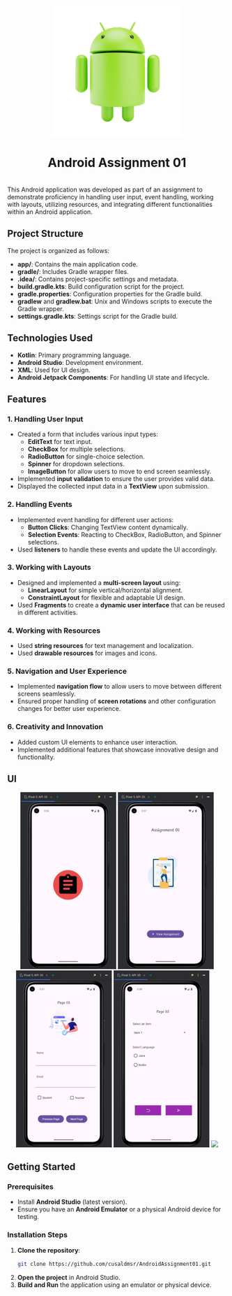 <div align="center">

 
<img src="Github Assets/android.png" width = "300">
</div>
<div align="center">
  
 # Android Assignment 01
</div>
<br>
This Android application was developed as part of an assignment to demonstrate proficiency in handling user input, event handling, working with layouts, utilizing resources, and integrating different functionalities within an Android application.

## Project Structure

The project is organized as follows:

- **app/**: Contains the main application code.
- **gradle/**: Includes Gradle wrapper files.
- **.idea/**: Contains project-specific settings and metadata.
- **build.gradle.kts**: Build configuration script for the project.
- **gradle.properties**: Configuration properties for the Gradle build.
- **gradlew** and **gradlew.bat**: Unix and Windows scripts to execute the Gradle wrapper.
- **settings.gradle.kts**: Settings script for the Gradle build.

## Technologies Used
- **Kotlin**: Primary programming language.
- **Android Studio**: Development environment.
- **XML**: Used for UI design.
- **Android Jetpack Components**: For handling UI state and lifecycle.
  
## Features

### 1. **Handling User Input**
- Created a form that includes various input types:
  - **EditText** for text input.
  - **CheckBox** for multiple selections.
  - **RadioButton** for single-choice selection.
  - **Spinner** for dropdown selections.
  - **ImageButton** for allow users to move to end screen seamlessly.
- Implemented **input validation** to ensure the user provides valid data.
- Displayed the collected input data in a **TextView** upon submission.

### 2. **Handling Events**
- Implemented event handling for different user actions:
  - **Button Clicks**: Changing TextView content dynamically.
  - **Selection Events**: Reacting to CheckBox, RadioButton, and Spinner selections.
- Used **listeners** to handle these events and update the UI accordingly.

### 3. **Working with Layouts**
- Designed and implemented a **multi-screen layout** using:
  - **LinearLayout** for simple vertical/horizontal alignment.
  - **ConstraintLayout** for flexible and adaptable UI design.
- Used **Fragments** to create a **dynamic user interface** that can be reused in different activities.

### 4. **Working with Resources**
- Used **string resources** for text management and localization.
- Used **drawable resources** for images and icons.

### 5. **Navigation and User Experience**
- Implemented **navigation flow** to allow users to move between different screens seamlessly.
- Ensured proper handling of **screen rotations** and other configuration changes for better user experience.

### 6. **Creativity and Innovation**
- Added custom UI elements to enhance user interaction.
- Implemented additional features that showcase innovative design and functionality.

## UI 

<div align="center">
<img src="Github Assets/StartUI.jpg" width = "220">
<img src="Github Assets/SplashUI.jpg" width = "220">
<img src="Github Assets/1stPage.jpg" width = "220">
<img src="Github Assets/2ndPage.jpg" width = "220">
 <img src="https://github.com/user-attachments/assets/c3669aa0-0a5e-4674-892b-ed0e11e90b18" width = "220">
<!-- <img src="Github Assets/EndScreen.jpg" width = "220"> -->
</div>




## Getting Started

### Prerequisites
- Install **Android Studio** (latest version).
- Ensure you have an **Android Emulator** or a physical Android device for testing.

### Installation Steps
1. **Clone the repository**:
   ```bash
   git clone https://github.com/cusaldmsr/AndroidAssignment01.git
   ```
2. **Open the project** in Android Studio.
3. **Build and Run** the application using an emulator or physical device.
